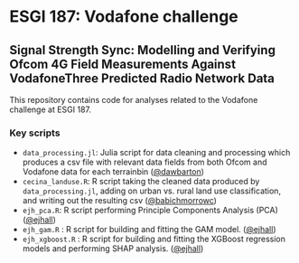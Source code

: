 # ESGI 187: Vodafone challenge
## Signal Strength Sync: Modelling and Verifying Ofcom 4G Field Measurements Against VodafoneThree Predicted Radio Network Data

This repository contains code for analyses related to the Vodafone challenge at ESGI 187.

### Key scripts

+ `data_processing.jl`: Julia script for data cleaning and processing which produces a csv file with relevant data fields from both Ofcom and Vodafone data for each terrainbin ([@dawbarton](https://github.com/dawbarton))
+ `cecina_landuse.R`: R script taking the cleaned data produced by `data_processing.jl`, adding on urban vs. rural land use classification, and writing out the resulting csv ([@babichmorrowc](https://github.com/babichmorrowc))
+ `ejh_pca.R`: R script performing Principle Components Analysis (PCA) ([@ejhall](https://github.com/ejhall))
+ `ejh_gam.R` : R script for building and fitting the GAM model. ([@ejhall](https://github.com/ejhall))
+ `ejh_xgboost.R` : R script for building and fitting the XGBoost regression models and performing SHAP analysis. ([@ejhall](https://github.com/ejhall))